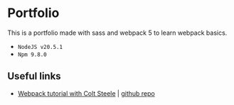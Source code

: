 # Portfolio

This is a portfolio made with sass and webpack 5 to learn webpack basics.

- `NodeJS v20.5.1`
- `Npm 9.8.0`

## Useful links

- [Webpack tutorial with Colt Steele](https://www.youtube.com/watch?v=3On5Z0gjf4U&list=PLblA84xge2_zwxh3XJqy6UVxS60YdusY8&index=1) | [github repo](https://github.com/Colt/webpack-demo-app)

